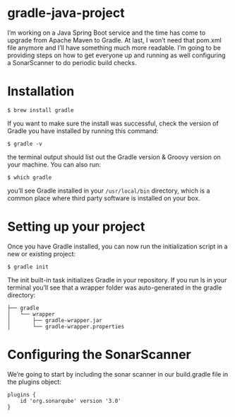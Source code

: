 # gradle-java-project

I’m working on a Java Spring Boot service and the time has come to upgrade from Apache Maven to Gradle. At last, 
I won’t need that pom.xml file anymore and I’ll have something much more readable. I’m going to be providing steps on how 
to get everyone up and running as well configuring a SonarScanner to do periodic build checks.

# Installation

```
$ brew install gradle
```
If you want to make sure the install was successful, check the version of Gradle you have installed by running this command:
```
$ gradle -v
```
the terminal output should list out the Gradle version & Groovy version on your machine. You can also run:
```
$ which gradle
```
you’ll see Gradle installed in your `/usr/local/bin` directory, which is a common place where third party software is installed on your box.

# Setting up your project

Once you have Gradle installed, you can now run the initialization script in a new or existing project:
```
$ gradle init
```
The init built-in task initializes Gradle in your repository. If you run ls in your terminal you’ll see that a wrapper folder was auto-generated in the gradle directory:
```
├── gradle 
│   └── wrapper
│       ├── gradle-wrapper.jar
│       └── gradle-wrapper.properties
```

# Configuring the SonarScanner
We’re going to start by including the sonar scanner in our build.gradle file in the plugins object:
```
plugins {
    id 'org.sonarqube' version '3.0'
}
```
